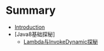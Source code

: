 # Summary

* [Introduction](README.md)
* [Java8基础探秘]
  * [Lambda与InvokeDynamic探秘](java8/lambdaAndInvokeDynamicexplore.md)
  



